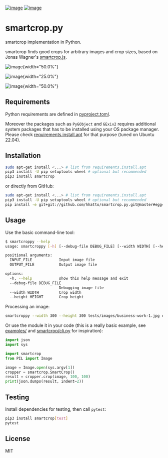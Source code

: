 [![image](https://badge.fury.io/py/smartcrop.png)](https://badge.fury.io/py/smartcrop)
[![image](https://travis-ci.com/smartcrop/smartcrop.py.svg?branch=master)](https://travis-ci.com/smartcrop/smartcrop.py)

# smartcrop.py

smartcrop implementation in Python.

smartcrop finds good crops for arbitrary images and crop sizes, based on
Jonas Wagner\'s [smartcrop.js](https://github.com/jwagner/smartcrop.js).

![image](https://i.gyazo.com/c602d20e025e58f5b15180cd9a262814.jpg){width="50.0%"}

![image](https://i.gyazo.com/5fbc9026202f54b13938de621562ed3d.jpg){width="25.0%"}

![image](https://i.gyazo.com/88ee22ca9e1dd7e9eba7ea96db084e5e.jpg){width="50.0%"}

## Requirements

Python requirements are defined in [pyproject.toml](pyproject.toml).

Moreover the packages such as `PyGObject` and `GExiv2` requires additional system packages that has to be installed using your OS package manager. Please check [requirements.install.apt](requirements.install.apt) for that purpose (tuned on Ubuntu 22.04).

## Installation

``` sh
sudo apt-get install <...> # list from requirements.install.apt
pip3 install -U pip setuptools wheel # optional but recommended
pip3 install smartcrop
```

or directly from GitHub:

``` sh
sudo apt-get install <...> # list from requirements.install.apt
pip3 install -U pip setuptools wheel # optional but recommended
pip install -e git+git://github.com/hhatto/smartcrop.py.git@master#egg=smartcrop
```

## Usage

Use the basic command-line tool:

``` sh
$ smartcroppy --help
usage: smartcroppy [-h] [--debug-file DEBUG_FILE] [--width WIDTH] [--height HEIGHT] INPUT_FILE OUTPUT_FILE

positional arguments:
  INPUT_FILE            Input image file
  OUTPUT_FILE           Output image file

options:
  -h, --help            show this help message and exit
  --debug-file DEBUG_FILE
                        Debugging image file
  --width WIDTH         Crop width
  --height HEIGHT       Crop height
```

Processing an image:

``` sh
smartcroppy --width 300 --height 300 tests/images/business-work-1.jpg output.jpg --debug-file debug.jpg
```

Or use the module it in your code (this is a really basic example, see [examples/](examples/) and [smartcrop/cli.py](smartcrop/cli.py) for inspiration):

``` python
import json
import sys

import smartcrop
from PIL import Image

image = Image.open(sys.argv[1])
cropper = smartcrop.SmartCrop()
result = cropper.crop(image, 100, 100)
print(json.dumps(result, indent=2))
```

## Testing

Install dependencies for testing, then call `pytest`:
``` sh
pip3 install smartcrop[test]
pytest
```

## License

MIT
